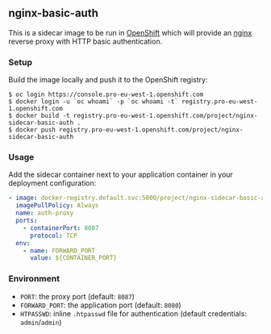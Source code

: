 ## nginx-basic-auth

This is a sidecar image to be run in [OpenShift][openshift] which will provide
an [nginx][nginx] reverse proxy with HTTP basic authentication.

[openshift]: https://openshift.com
[nginx]: https://www.nginx.com

### Setup

Build the image locally and push it to the OpenShift registry:

```
$ oc login https://console.pro-eu-west-1.openshift.com
$ docker login -u `oc whoami` -p `oc whoami -t` registry.pro-eu-west-1.openshift.com
$ docker build -t registry.pro-eu-west-1.openshift.com/project/nginx-sidecar-basic-auth .
$ docker push registry.pro-eu-west-1.openshift.com/project/nginx-sidecar-basic-auth
```

### Usage

Add the sidecar container next to your application container in your deployment
configuration:

```yaml
- image: docker-registry.default.svc:5000/project/nginx-sidecar-basic-auth
  imagePullPolicy: Always
  name: auth-proxy
  ports:
    - containerPort: 8087
      protocol: TCP
  env:
    - name: FORWARD_PORT
      value: ${CONTAINER_PORT}
```

### Environment

- `PORT`: the proxy port (default: `8087`)
- `FORWARD_PORT`: the application port (default: `8080`)
- `HTPASSWD`: inline `.htpasswd` file for authentication (default credentials: `admin`/`admin`)
